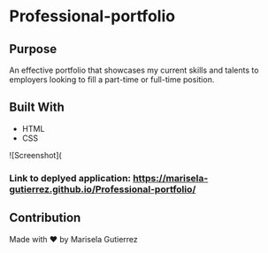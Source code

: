 # Professional-portfolio

## Purpose
An effective portfolio that showcases my current skills and talents to employers looking to fill a part-time or full-time position. 

## Built With
* HTML
* CSS


![Screenshot](



### Link to deplyed application: https://marisela-gutierrez.github.io/Professional-portfolio/

## Contribution
Made with ❤️ by Marisela Gutierrez

